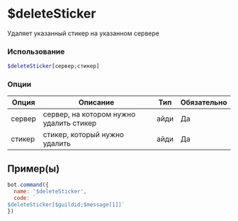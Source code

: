 # $deleteSticker
Удаляет указанный стикер на указанном сервере
### Использование
```php
$deleteSticker[сервер;стикер]
```

### Опции

| Опция | Описание | Тип | Обязательно |
|--------|-------------|------|----------|
| сервер | сервер, на котором нужно удалить стикер | айди | Да | 
| стикер | стикер, который нужно удалить | айди | Да | 
## Пример(ы)

```javascript
bot.command({
  name: '$deleteSticker',
  code: `
$deleteSticker[$guildid;$message[1]]`
})
```
